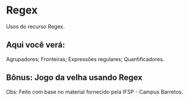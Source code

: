 # Regex
Usos do recurso Regex.

## Aqui você verá:
Agrupadores;
Fronteiras;
Expressões regulares;
Quantificadores.

## Bônus: Jogo da velha usando Regex

Obs: Feito com base no material fornecido pela IFSP - Campus Barretos.
